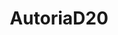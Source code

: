 ---
layout: home
sidebar: false

title: AutoriaD20
titleTemplate: AutoriaD20 - Sistema D20 Flexível e Escalável

hero:
  name: AutoriaD20
  text: Documentação auxiliar para o desenvolvimento de jogos D20
  tagline: Crie você mesmo. É fácil.
  image:
    src: /logo.svg
    alt: AutoriaD20
  actions:
    - theme: brand
      text: Início
      link: /guide/
features:
  - title: Gratuito
    details: Construa seu próprio sistema D20 sem nenhuma restrição comercial.
  - title: Flexível
    details: Adapte qualquer regra para os mais diversos tipos de cenários.
  - title: Contribua
    details: É possível sugerir alterações para qualquer página.
  - title: Documentação-Aplicativo
    details: Acesse este site sem precisar estar conectado à internet.
---